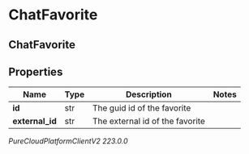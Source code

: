# ChatFavorite

## ChatFavorite

## Properties

|Name | Type | Description | Notes|
|------------ | ------------- | ------------- | -------------|
| **id** | str | The guid id of the favorite | |
| **external_id** | str | The external id of the favorite | |



_PureCloudPlatformClientV2 223.0.0_
